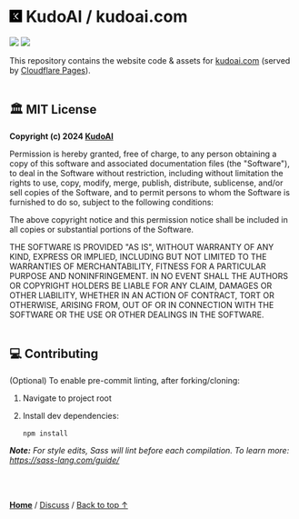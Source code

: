 # <img width=22 src="../assets/images/icons/kudoai/white-on-black/icon128.png"> KudoAI / kudoai.com

<a href="#%EF%B8%8F-mit-license"><img height=25 src="https://img.shields.io/badge/License-MIT-fcde7b.svg?logo=internetarchive&logoColor=white&labelColor=464646&style=for-the-badge"></a>
<a href="https://app.codacy.com/gh/KudoAI/kudoai.com/commits?utm_source=kudoai.com-repo&utm_content=github_shield"><img height=25 src="https://img.shields.io/codacy/grade/b05af7ad5bbe40ad8eac8de6431c3b84?label=Code+Quality&logo=codacy&logoColor=white&labelColor=464646&color=b5fc7b&style=for-the-badge"></a>

This repository contains the website code & assets for [kudoai.com](https://www.kudoai.com) (served by [Cloudflare Pages](https://pages.cloudflare.com/)).
<br><br>

## 🏛️ MIT License

**Copyright (c) 2024 [KudoAI](https://www.kudoai.com)**

Permission is hereby granted, free of charge, to any person obtaining a copy
of this software and associated documentation files (the "Software"), to deal
in the Software without restriction, including without limitation the rights
to use, copy, modify, merge, publish, distribute, sublicense, and/or sell
copies of the Software, and to permit persons to whom the Software is
furnished to do so, subject to the following conditions:

The above copyright notice and this permission notice shall be included in all
copies or substantial portions of the Software.

THE SOFTWARE IS PROVIDED "AS IS", WITHOUT WARRANTY OF ANY KIND, EXPRESS OR
IMPLIED, INCLUDING BUT NOT LIMITED TO THE WARRANTIES OF MERCHANTABILITY,
FITNESS FOR A PARTICULAR PURPOSE AND NONINFRINGEMENT. IN NO EVENT SHALL THE
AUTHORS OR COPYRIGHT HOLDERS BE LIABLE FOR ANY CLAIM, DAMAGES OR OTHER
LIABILITY, WHETHER IN AN ACTION OF CONTRACT, TORT OR OTHERWISE, ARISING FROM,
OUT OF OR IN CONNECTION WITH THE SOFTWARE OR THE USE OR OTHER DEALINGS IN THE
SOFTWARE.
<br><br>

## 💻 Contributing

(Optional) To enable pre-commit linting, after forking/cloning:

1. Navigate to project root

2. Install dev dependencies:

   ```
   npm install
   ```

***Note:** For style edits, Sass will lint before each compilation. To learn more: https://sass-lang.com/guide/*

<br>

<img height=6px width="100%" src="https://raw.githubusercontent.com/andreasbm/readme/master/assets/lines/aqua.png">

<a href="https://github.com/KudoAI">**Home**</a> /
<a href="https://github.com/KudoAI/kudoai.com/discussions">Discuss</a> /
<a href="#-kudoai--kudoaicom">Back to top ↑</a>
